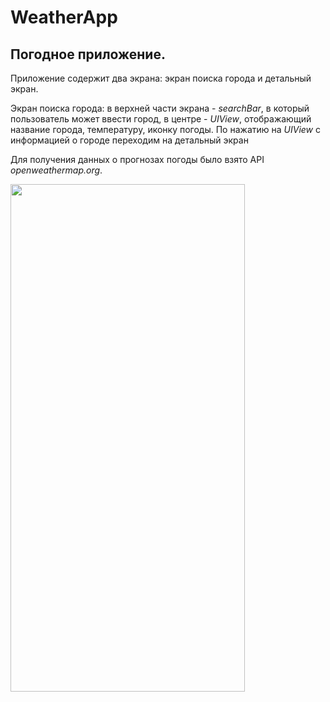 # WeatherApp

## Погодное приложение. 

Приложение содержит два экрана: экран поиска города и детальный экран.

Экран поиска города: в верхней части экрана - _searchBar_, в который пользователь может ввести город, в центре - _UIView_, отображающий название города, температуру, иконку погоды. По нажатию на _UIView_ с информацией о городе переходим на детальный экран

Для получения данных о прогнозах погоды было взято API _openweathermap.org_. 

<img src="weather.gif" width="375" height="812" />
